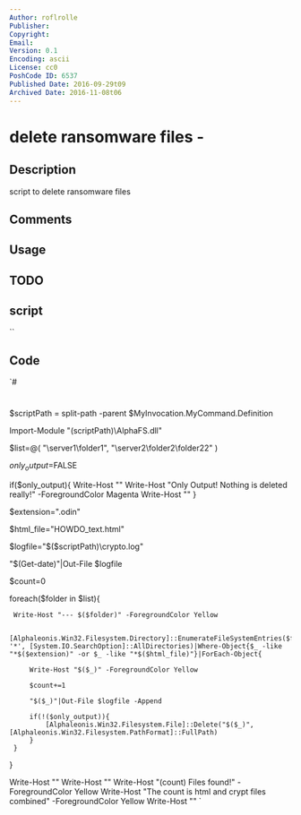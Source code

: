 ```yaml
---
Author: roflrolle
Publisher: 
Copyright: 
Email: 
Version: 0.1
Encoding: ascii
License: cc0
PoshCode ID: 6537
Published Date: 2016-09-29t09
Archived Date: 2016-11-08t06
---
```


# delete ransomware files - 

## Description

script to delete ransomware files

## Comments



## Usage



## TODO



## script

``

## Code

`#
 #
 $scriptPath = split-path -parent $MyInvocation.MyCommand.Definition
 
 Import-Module "$($scriptPath)\AlphaFS.dll"
 
 $list=@(
 "\\server1\folder1",
 "\\server2\folder2\folder22"
 )
 
 $only_output=$FALSE
 
 if($only_output){
     Write-Host ""
     Write-Host "Only Output! Nothing is deleted really!" -ForegroundColor Magenta
     Write-Host ""
 }
 
 $extension=".odin"
 
 $html_file="HOWDO_text.html"
 
 $logfile="$($scriptPath)\crypto.log"
 
 "$(Get-date)"|Out-File $logfile
 
 $count=0
 
 foreach($folder in $list){
 
     Write-Host "--- $($folder)" -ForegroundColor Yellow
 
     [Alphaleonis.Win32.Filesystem.Directory]::EnumerateFileSystemEntries($folder, '*', [System.IO.SearchOption]::AllDirectories)|Where-Object{$_ -like "*$($extension)" -or $_ -like "*$($html_file)"}|ForEach-Object{
         
         Write-Host "$($_)" -ForegroundColor Yellow
         
         $count+=1
 
         "$($_)"|Out-File $logfile -Append
 
         if(!($only_output)){
             [Alphaleonis.Win32.Filesystem.File]::Delete("$($_)", [Alphaleonis.Win32.Filesystem.PathFormat]::FullPath)
         }
     }
 }
 
 Write-Host ""
 Write-Host ""
 Write-Host "$($count) Files found!" -ForegroundColor Yellow
 Write-Host "The count is html and crypt files combined" -ForegroundColor Yellow
 Write-Host ""
`

